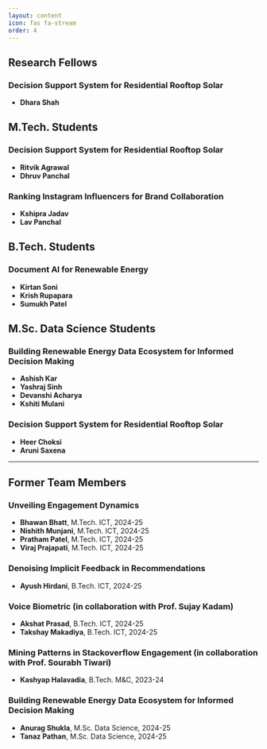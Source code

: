 ```yaml
---
layout: content
icon: fas fa-stream
order: 4
---
```


## Research Fellows
### Decision Support System for Residential Rooftop Solar
- **Dhara Shah**

## M.Tech. Students
### Decision Support System for Residential Rooftop Solar
- **Ritvik Agrawal**
- **Dhruv Panchal**

### Ranking Instagram Influencers for Brand Collaboration
- **Kshipra Jadav**
- **Lav Panchal**

## B.Tech. Students
### Document AI for Renewable Energy
- **Kirtan Soni**
- **Krish Rupapara**
- **Sumukh Patel**

## M.Sc. Data Science Students
### Building Renewable Energy Data Ecosystem for Informed Decision Making
- **Ashish Kar**
- **Yashraj Sinh**
- **Devanshi Acharya**
- **Kshiti Mulani**

### Decision Support System for Residential Rooftop Solar
- **Heer Choksi**
- **Aruni Saxena**

---

## Former Team Members

### Unveiling Engagement Dynamics
- **Bhawan Bhatt**, M.Tech. ICT, 2024-25
- **Nishith Munjani**, M.Tech. ICT, 2024-25
- **Pratham Patel**, M.Tech. ICT, 2024-25
- **Viraj Prajapati**, M.Tech. ICT, 2024-25

### Denoising Implicit Feedback in Recommendations
- **Ayush Hirdani**, B.Tech. ICT, 2024-25

### Voice Biometric (in collaboration with Prof. Sujay Kadam)
- **Akshat Prasad**, B.Tech. ICT, 2024-25
- **Takshay Makadiya**, B.Tech. ICT, 2024-25

### Mining Patterns in Stackoverflow Engagement (in collaboration with Prof. Sourabh Tiwari)
- **Kashyap Halavadia**, B.Tech. M&C, 2023-24

### Building Renewable Energy Data Ecosystem for Informed Decision Making
- **Anurag Shukla**, M.Sc. Data Science, 2024-25
- **Tanaz Pathan**, M.Sc. Data Science, 2024-25
